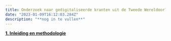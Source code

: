 ```yaml
---
title: Onderzoek naar gedigitaliseerde kranten uit de Tweede Wereldoorlog 
date: "2023-01-09T16:12:03.284Z"
description: "**nog in te vullen**"
---
```


**<span style="text-decoration:underline;">1. Inleiding en methodologie</span>**


